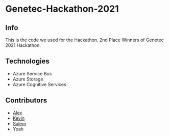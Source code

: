 # Genetec-Hackathon-2021

## Info
This is the code we used for the Hackathon.
2nd Place Winners of Genetec 2021 Hackathon.

## Technologies
* Azure Service Bus
* Azure Storage
* Azure Cognitive Services

## Contributors
* [Alex](https://github.com/sandpipes)
* [Kevin](https://github.com/kevinpatel06) 
* [Salem](https://github.com/Trixxies)
* Yoah
